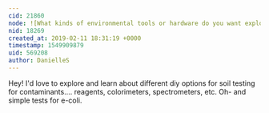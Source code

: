 ```yaml
---
cid: 21860
node: ![What kinds of environmental tools or hardware do you want explore (or invent) at Barnraising?](../notes/Bronwen/02-06-2019/what-kinds-of-environmental-tools-or-hardware-do-you-want-explore-or-invent-at-barnraising)
nid: 18269
created_at: 2019-02-11 18:31:19 +0000
timestamp: 1549909879
uid: 569208
author: DanielleS
---
```


 Hey! I'd love to explore and learn about different diy options for soil testing for contaminants.... reagents, colorimeters, spectrometers, etc. Oh- and simple tests for e-coli. 